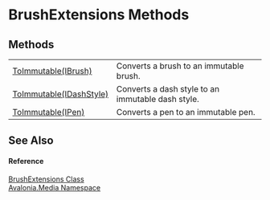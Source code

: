 # BrushExtensions Methods




## Methods
<table>
<tr>
<td><a href="M_Avalonia_Media_BrushExtensions_ToImmutable">ToImmutable(IBrush)</a></td>
<td>Converts a brush to an immutable brush.</td>
</tr>
<tr>
<td><a href="M_Avalonia_Media_BrushExtensions_ToImmutable_1">ToImmutable(IDashStyle)</a></td>
<td>Converts a dash style to an immutable dash style.</td>
</tr>
<tr>
<td><a href="M_Avalonia_Media_BrushExtensions_ToImmutable_2">ToImmutable(IPen)</a></td>
<td>Converts a pen to an immutable pen.</td>
</tr>
</table>

## See Also


#### Reference
<a href="T_Avalonia_Media_BrushExtensions">BrushExtensions Class</a>  
<a href="N_Avalonia_Media">Avalonia.Media Namespace</a>  
